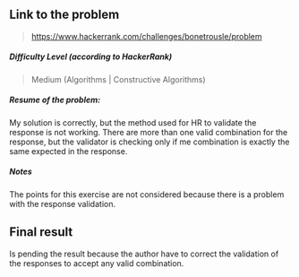  ## Link to the problem
 
 > https://www.hackerrank.com/challenges/bonetrousle/problem
 
 ##### Difficulty Level (according to HackerRank)
 
 > Medium (Algorithms | Constructive Algorithms)
 
 ##### Resume of the problem:
 
 My solution is correctly, but the method used for HR to validate the response is not working.
 There are more than one valid combination for the response, but the validator is checking
 only if me combination is exactly the same expected in the response.

 
 ##### Notes
 The points for this exercise are not considered because there is a problem with the 
 response validation.


## Final result
Is pending the result because the author have to correct the validation of the responses to 
accept any valid combination.

